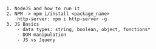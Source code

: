     1. NodeJS and how to run it
    2. NPM -> npm i/install <package_name> 
        http-server: npm i http-server -g
    3. JS Basics
        - data types: string, boolean, object, functions*
        - DOM manipulation
        - JS vs Jquery
